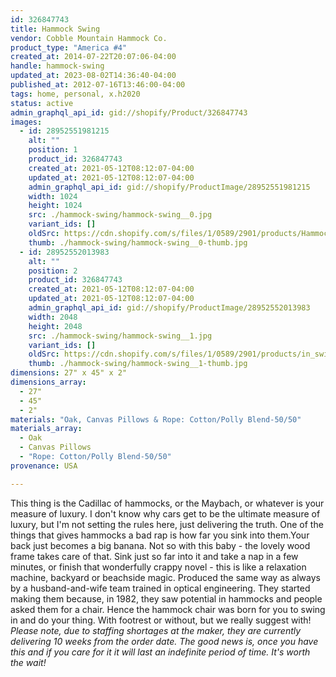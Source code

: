 ```yaml
---
id: 326847743
title: Hammock Swing
vendor: Cobble Mountain Hammock Co.
product_type: "America #4"
created_at: 2014-07-22T20:07:06-04:00
handle: hammock-swing
updated_at: 2023-08-02T14:36:40-04:00
published_at: 2012-07-16T13:46:00-04:00
tags: home, personal, x.h2020
status: active
admin_graphql_api_id: gid://shopify/Product/326847743
images:
  - id: 28952551981215
    alt: ""
    position: 1
    product_id: 326847743
    created_at: 2021-05-12T08:12:07-04:00
    updated_at: 2021-05-12T08:12:07-04:00
    admin_graphql_api_id: gid://shopify/ProductImage/28952551981215
    width: 1024
    height: 1024
    src: ./hammock-swing/hammock-swing__0.jpg
    variant_ids: []
    oldSrc: https://cdn.shopify.com/s/files/1/0589/2901/products/Hammock_Swing.jpg?v=1620821527
    thumb: ./hammock-swing/hammock-swing__0-thumb.jpg
  - id: 28952552013983
    alt: ""
    position: 2
    product_id: 326847743
    created_at: 2021-05-12T08:12:07-04:00
    updated_at: 2021-05-12T08:12:07-04:00
    admin_graphql_api_id: gid://shopify/ProductImage/28952552013983
    width: 2048
    height: 2048
    src: ./hammock-swing/hammock-swing__1.jpg
    variant_ids: []
    oldSrc: https://cdn.shopify.com/s/files/1/0589/2901/products/in_swing.jpg?v=1620821527
    thumb: ./hammock-swing/hammock-swing__1-thumb.jpg
dimensions: 27" x 45" x 2"
dimensions_array:
  - 27"
  - 45"
  - 2"
materials: "Oak, Canvas Pillows & Rope: Cotton/Polly Blend-50/50"
materials_array:
  - Oak
  - Canvas Pillows
  - "Rope: Cotton/Polly Blend-50/50"
provenance: USA

---
```


This thing is the Cadillac of hammocks, or the Maybach, or whatever is your measure of luxury. I don't know why cars get to be the ultimate measure of luxury, but I'm not setting the rules here, just delivering the truth. One of the things that gives hammocks a bad rap is how far you sink into them.Your back just becomes a big banana. Not so with this baby - the lovely wood frame takes care of that. Sink just so far into it and take a nap in a few minutes, or finish that wonderfully crappy novel - this is like a relaxation machine, backyard or beachside magic. Produced the same way as always by a husband-and-wife team trained in optical engineering. They started making them because, in 1982, they saw potential in hammocks and people asked them for a chair. Hence the hammock chair was born for you to swing in and do your thing. With footrest or without, but we really suggest with! _Please note, due to staffing shortages at the maker, they are currently delivering 10 weeks from the order date. The good news is, once you have this and if you care for it it will last an indefinite period of time. It's worth the wait!_
